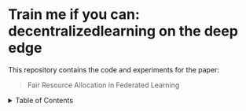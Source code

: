 # Train me if you can: decentralizedlearning on the deep edge

This repository contains the code and experiments for the paper:

> Fair Resource Allocation in Federated Learning

<!-- TABLE OF CONTENTS -->
<details>
  <summary>Table of Contents</summary>
  <ol>
    <li><a href="#SGD">Contact</a></li>
    <li><a href="#L-SGD">Contact</a></li>
    <li><a href="#STM32F767-ZI">Contact</a></li>
    <li><a href="#contact">Contact</a></li>
  </ol>
</details>
